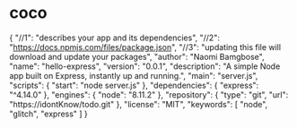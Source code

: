 # coco
{
  "//1": "describes your app and its dependencies",
  "//2": "https://docs.npmjs.com/files/package.json",
  "//3": "updating this file will download and update your packages",
  "author": "Naomi Bamgbose",
  "name": "hello-express",
  "version": "0.0.1",
  "description": "A simple Node app built on Express, instantly up and running.",
  "main": "server.js",
  "scripts": {
    "start": "node server.js"
  },
  "dependencies": {
    "express": "^4.14.0"
  },
  "engines": {
    "node": "8.11.2"
  },
  "repository": {
    "type": "git",
    "url": "https://idontKnow/todo.git"
  },
  "license": "MIT",
  "keywords": [
    "node",
    "glitch",
    "express"
  ]
}
